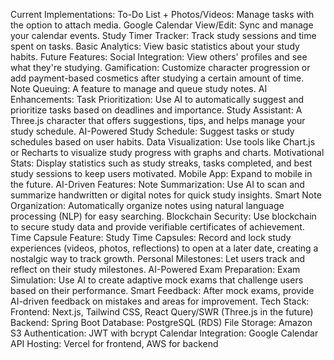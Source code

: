 Current Implementations:
To-Do List + Photos/Videos: Manage tasks with the option to attach media.
Google Calendar View/Edit: Sync and manage your calendar events.
Study Timer Tracker: Track study sessions and time spent on tasks.
Basic Analytics: View basic statistics about your study habits.
Future Features:
Social Integration: View others' profiles and see what they're studying.
Gamification: Customize character progression or add payment-based cosmetics after studying a certain amount of time.
Note Queuing: A feature to manage and queue study notes.
AI Enhancements:
Task Prioritization: Use AI to automatically suggest and prioritize tasks based on deadlines and importance.
Study Assistant: A Three.js character that offers suggestions, tips, and helps manage your study schedule.
AI-Powered Study Schedule: Suggest tasks or study schedules based on user habits.
Data Visualization: Use tools like Chart.js or Recharts to visualize study progress with graphs and charts.
Motivational Stats: Display statistics such as study streaks, tasks completed, and best study sessions to keep users motivated.
Mobile App: Expand to mobile in the future.
AI-Driven Features:
Note Summarization: Use AI to scan and summarize handwritten or digital notes for quick study insights.
Smart Note Organization: Automatically organize notes using natural language processing (NLP) for easy searching.
Blockchain Security: Use blockchain to secure study data and provide verifiable certificates of achievement.
Time Capsule Feature:
Study Time Capsules: Record and lock study experiences (videos, photos, reflections) to open at a later date, creating a nostalgic way to track growth.
Personal Milestones: Let users track and reflect on their study milestones.
AI-Powered Exam Preparation:
Exam Simulation: Use AI to create adaptive mock exams that challenge users based on their performance.
Smart Feedback: After mock exams, provide AI-driven feedback on mistakes and areas for improvement.
Tech Stack:
Frontend: Next.js, Tailwind CSS, React Query/SWR (Three.js in the future)
Backend: Spring Boot
Database: PostgreSQL (RDS)
File Storage: Amazon S3
Authentication: JWT with bcrypt
Calendar Integration: Google Calendar API
Hosting: Vercel for frontend, AWS for backend
